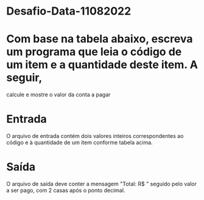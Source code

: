 # Desafio-Data-11082022

# Com base na tabela abaixo, escreva um programa que leia o código de um item e a quantidade deste item. A seguir,
calcule e mostre o valor da conta a pagar


# Entrada
O arquivo de entrada contém dois valores inteiros correspondentes ao código e à quantidade de um item conforme tabela
acima.
# Saída
O arquivo de saída deve conter a mensagem "Total: R$ " seguido pelo valor a ser pago, com 2 casas após o ponto decimal.
